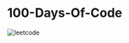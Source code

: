 # 100-Days-Of-Code

![leetcode](https://github.com/deka014/100-Days-of-DSA-and-React/assets/70725731/44f6c601-f3a2-4026-a13d-717fcab34d30)
